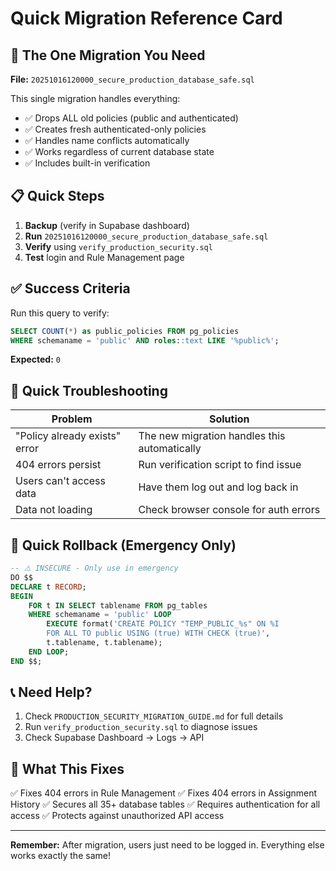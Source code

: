 # Quick Migration Reference Card

## 🚀 The One Migration You Need

**File:** `20251016120000_secure_production_database_safe.sql`

This single migration handles everything:
- ✅ Drops ALL old policies (public and authenticated)
- ✅ Creates fresh authenticated-only policies
- ✅ Handles name conflicts automatically
- ✅ Works regardless of current database state
- ✅ Includes built-in verification

## 📋 Quick Steps

1. **Backup** (verify in Supabase dashboard)
2. **Run** `20251016120000_secure_production_database_safe.sql`
3. **Verify** using `verify_production_security.sql`
4. **Test** login and Rule Management page

## ✅ Success Criteria

Run this query to verify:

```sql
SELECT COUNT(*) as public_policies FROM pg_policies
WHERE schemaname = 'public' AND roles::text LIKE '%public%';
```

**Expected:** `0`

## 🐛 Quick Troubleshooting

| Problem | Solution |
|---------|----------|
| "Policy already exists" error | The new migration handles this automatically |
| 404 errors persist | Run verification script to find issue |
| Users can't access data | Have them log out and log back in |
| Data not loading | Check browser console for auth errors |

## 🔄 Quick Rollback (Emergency Only)

```sql
-- ⚠️ INSECURE - Only use in emergency
DO $$
DECLARE t RECORD;
BEGIN
    FOR t IN SELECT tablename FROM pg_tables
    WHERE schemaname = 'public' LOOP
        EXECUTE format('CREATE POLICY "TEMP_PUBLIC_%s" ON %I
        FOR ALL TO public USING (true) WITH CHECK (true)',
        t.tablename, t.tablename);
    END LOOP;
END $$;
```

## 📞 Need Help?

1. Check `PRODUCTION_SECURITY_MIGRATION_GUIDE.md` for full details
2. Run `verify_production_security.sql` to diagnose issues
3. Check Supabase Dashboard → Logs → API

## 🎯 What This Fixes

✅ Fixes 404 errors in Rule Management
✅ Fixes 404 errors in Assignment History
✅ Secures all 35+ database tables
✅ Requires authentication for all access
✅ Protects against unauthorized API access

---

**Remember:** After migration, users just need to be logged in. Everything else works exactly the same!
